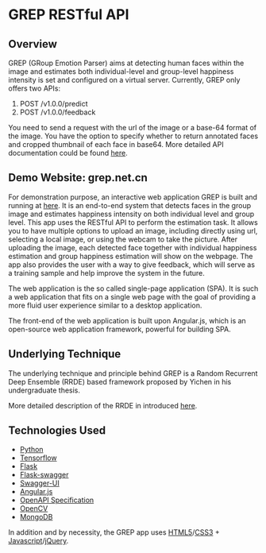 # GREP RESTful API

## Overview

GREP (GRoup Emotion Parser) aims at detecting human faces within the image and estimates both individual-level and group-level happiness intensity is set and configured on a virtual server. Currently, GREP only offers two APIs:

1. POST /v1.0.0/predict
2. POST /v1.0.0/feedback

You need to send a request with the url of the image or a base-64 format of the image. You have the option to specify whether to return annotated faces and cropped thumbnail of each face in base64. More detailed API documentation could be found [here](https://18.188.109.208/doc).

## Demo Website: grep.net.cn

For demonstration purpose, an interactive web application GREP is built and running at [here](https://18.188.109.208). It is an end-to-end system that detects faces in the group image and estimates happiness intensity on both individual level and group level. This app uses the RESTful API to perform the estimation task. It allows you to have multiple options to upload an image, including directly using url, selecting a local image, or using the webcam to take the picture. After uploading the image, each detected face together with individual happiness estimation and group happiness estimation will show on the webpage. The app also provides the user with a way to give feedback, which will serve as a training sample and help improve the system in the future.
		
The web application is the so called single-page application (SPA). It is such a web application that fits on a single web page with the goal of providing a more fluid user experience similar to a desktop application. 
	
The front-end of the web application is built upon Angular.js, which is an open-source web application framework, powerful for building SPA.

## Underlying Technique
The underlying technique and principle behind GREP is a Random Recurrent Deep Ensemble (RRDE) based framework proposed by Yichen in his undergraduate thesis.

More detailed description of the RRDE in introduced [here](https://github.com/PAN001/GREP).

## Technologies Used

- [Python](https://www.python.org/)
- [Tensorflow](https://github.com/tensorflow/tensorflow)
- [Flask](http://flask.pocoo.org/)
- [Flask-swagger](https://github.com/gangverk/flask-swagger)
- [Swagger-UI](https://github.com/swagger-api/swagger-ui)
- [Angular.js](http://angularjs.org)
- [OpenAPI Specification](https://github.com/OAI/OpenAPI-Specification/)
- [OpenCV](http://opencv.org/)
- [MongoDB](https://docs.mongodb.com/manual/introduction/)

In addition and by necessity, the GREP app uses [HTML5](https://en.wikipedia.org/wiki/HTML5)/[CSS3](https://en.wikipedia.org/wiki/Cascading_Style_Sheets#CSS_3) + [Javascript](https://en.wikipedia.org/wiki/JavaScript)/[jQuery](https://jquery.com/).
